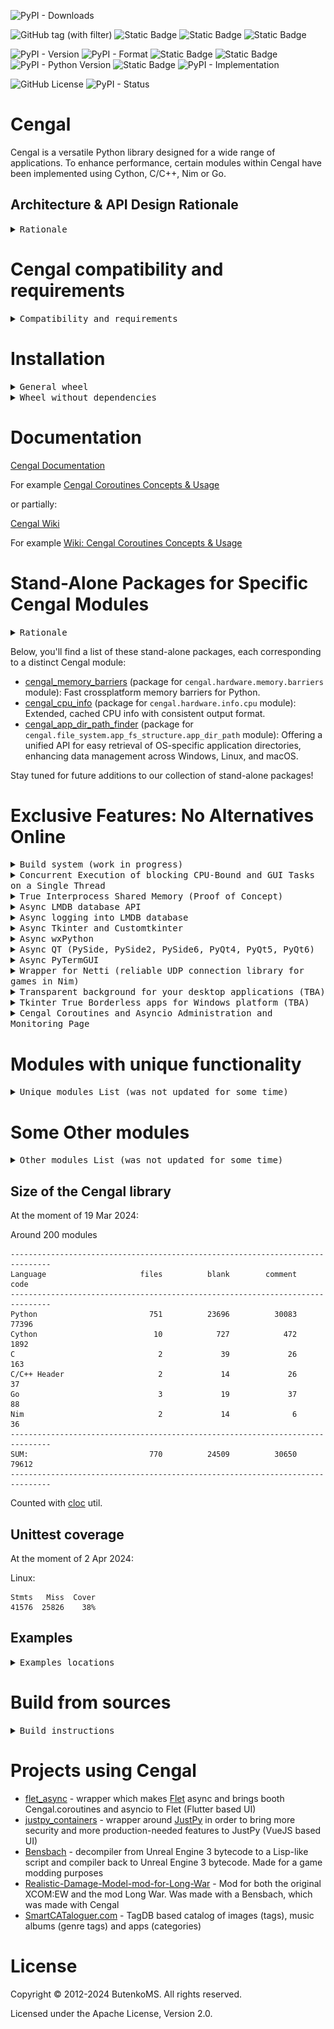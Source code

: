 ![PyPI - Downloads](https://img.shields.io/pypi/dm/cengal-light?color=darkgreen)

![GitHub tag (with filter)](https://img.shields.io/github/v/tag/FI-Mihej/Cengal) ![Static Badge](https://img.shields.io/badge/OS-Linux_%7C_Windows_%7C_macOS-blue) ![Static Badge](https://img.shields.io/badge/coverage-38%25-blue) ![Static Badge](https://img.shields.io/badge/covered_lines_of_code-15855-blue)

![PyPI - Version](https://img.shields.io/pypi/v/cengal-light) ![PyPI - Format](https://img.shields.io/pypi/format/cengal-light?color=darkgreen) ![Static Badge](https://img.shields.io/badge/wheels-Linux_%7C_Windows_%7C_macOS-blue) ![Static Badge](https://img.shields.io/badge/Architecture-x86__64_%7C_ARM__64-blue) ![PyPI - Python Version](https://img.shields.io/pypi/pyversions/cengal-light) ![Static Badge](https://img.shields.io/badge/PyPy-3.8_%7C_3.9_%7C_3.10-blue) ![PyPI - Implementation](https://img.shields.io/pypi/implementation/cengal-light) 

![GitHub License](https://img.shields.io/github/license/FI-Mihej/Cengal?color=darkgreen) ![PyPI - Status](https://img.shields.io/pypi/status/cengal) 

# Cengal

Cengal is a versatile Python library designed for a wide range of applications. To enhance performance, certain modules within Cengal have been implemented using Cython, C/C++, Nim or Go.

## Architecture & API Design Rationale

<details>
<summary title="Rationale"><kbd> Rationale </kbd></summary>

The Cengal library adheres to an API design approach used in frameworks such as Qt. For those familiar with the C++ language, I will draw comparisons between the approaches of Qt and the C++ Standard Template Library (STL). The API provided by the STL was designed to significantly reduce the burden on programmers who develop the STL. This decision was logical from the standpoint of marketing the STL among compiler creators. However, this led to the usability of the STL for the user not being great. This is evident in the fact that the STL provides the most minimal possible API, and any conveniences must be programmed anew by each programmer every time - constantly reinventing the wheel. In contrast, Qt uses the opposite approach to API construction: classes have many methods whose purposes are similar, but are aimed at different usage models. This simplifies the use of Qt for users, speeds up the writing of the final code, and avoids many errors that we usually make when we write our own 'bicycles' for the same actions each time (not because the we are not smart, but because we are humans and therefore prone to make mistakes from time to time).

</details>

# Cengal compatibility and requirements

<details>
<summary title="Compatibility and requirements"><kbd> Compatibility and requirements </kbd></summary>

* Target platforms: Win32, Linux, macOS, Android, iOS, Emscripten
* Target architectures: x64, x86, ARM
* Target interpreters: CPython, PyPy
* Recommended Python versions: 3.8+

</details>

# Installation

<details>
<summary title="General wheel"><kbd> General wheel </kbd></summary>

To get started with Cengal, you can easily install it along with all the mandatory dependencies by running `pip install cengal`. This command not only installs Cengal and its required dependencies but also takes care of fetching and installing prebuilt wheels tailored for the Cengal library. These wheels are compatible with both Windows and Linux systems and work seamlessly with both CPython and PyPy interpreters.

</details>

<details>
<summary title="Wheel without dependencies"><kbd> Wheel without dependencies </kbd></summary>

If you prefer to install Cengal without its dependencies, you can opt for the 'cengal-light' package, which serves as the backend for the 'cengal' package. Simply run `pip install cengal-light` to get the lightweight version of Cengal.

</details>

# Documentation

[Cengal Documentation](https://FI-Mihej.github.io/Cengal)

For example [Cengal Coroutines Concepts & Usage](https://FI-Mihej.github.io/Cengal/coroutines_concepts/)

or partially:

[Cengal Wiki](https://github.com/FI-Mihej/Cengal/wiki)

For example [Wiki: Cengal Coroutines Concepts & Usage](https://github.com/FI-Mihej/Cengal/wiki/Cengal-Coroutines)

# Stand-Alone Packages for Specific Cengal Modules

<details>
<summary title="Rationale"><kbd> Rationale </kbd></summary>

To cater to varying needs and streamline the installation process, I've introduced stand-alone packages for select Cengal modules. These packages are designed to offer users the ability to install specific Cengal functionality without the burden of the library's full set of dependencies.

The core of this approach lies in our 'cengal-light' package, which houses both Python and compiled Cengal modules. The 'cengal' package itself serves as a lightweight shell, devoid of its own modules, but dependent on 'cengal-light[full]' for a complete Cengal library installation with all required dependencies.

For users seeking individual Cengal features or looking to minimize dependencies, our stand-alone packages provide a convenient solution. Each stand-alone package is dedicated to a specific Cengal module and relies on 'cengal-light' as its sole dependency.

</details>

Below, you'll find a list of these stand-alone packages, each corresponding to a distinct Cengal module:

* [cengal_memory_barriers](https://github.com/FI-Mihej/cengal_memory_barriers) (package for `cengal.hardware.memory.barriers` module): Fast crossplatform memory barriers for Python.
* [cengal_cpu_info](https://github.com/FI-Mihej/cengal_cpu_info) (package for `cengal.hardware.info.cpu` module): Extended, cached CPU info with consistent output format.
* [cengal_app_dir_path_finder](https://github.com/FI-Mihej/cengal_app_dir_path_finder) (package for `cengal.file_system.app_fs_structure.app_dir_path` module): Offering a unified API for easy retrieval of OS-specific application directories, enhancing data management across Windows, Linux, and macOS.

Stay tuned for future additions to our collection of stand-alone packages!

# Exclusive Features: No Alternatives Online


<details>
<summary title="Build system (work in progress)"><kbd> Build system (work in progress) </kbd></summary>

## Build system (work in progress)

Automatic hackable build system for your package which supports Python modules made with different languages: Cython (including Python to Cython automatic compilation), C/C++, ObjectiveC, Go, Nim. Other languages support is in progress.

Compiles your code, gather binary artifacts and puts them into your wheel.

### Examples

* [Compilable Golang module](https://github.com/FI-Mihej/Cengal/blob/master/cengal/_examples/ex_golang)
* [Compilable Nim module](https://github.com/FI-Mihej/Cengal/blob/master/cengal/_examples/ex_nim)
* [Pure Python module auto-compiled with Cython](https://github.com/FI-Mihej/Cengal/blob/master/examples/compiled_python)

</details>

<details>
<summary title="Concurrent Execution of blocking CPU-Bound and GUI Tasks on a Single Thread"><kbd> Concurrent Execution of blocking CPU-Bound and GUI Tasks on a Single Thread </kbd></summary>

## Concurrent Execution of blocking CPU-Bound and GUI Tasks on a Single Thread

Cengal offers a unique and powerful feature that allows you to execute a diverse set of tasks concurrently on a single thread, effectively managing CPU-bound and GUI-related operations without introducing the complexity of multithreading or multiprocessing. Notably, Cengal can convert `blocking CPU-bound` functions into proper asynchronous coroutines, preventing them from blocking the thread for extended periods.

### Examples

In this example, an application concurrently (at the same time) executes all of the following components within a single thread:
* own **blocking** CPU-bound function
* third-party **blocking** CPU-bound function
* Tkinter application
* CustomTkinter application
* asyncio-based file reading task.

#### YouTube Showcase

<a href="https://www.youtube.com/watch?feature=player_embedded&v=rc7PBF0cDjw" target="_blank">
 <img src="https://github.com/FI-Mihej/Cengal/raw/master/docs/assets/2023-04-24 01-37-34-360p-YouTube.png" alt="Watch the video" width="640" height="360" border="5" />
</a>

#### Source code

* [rich_example.py](https://github.com/FI-Mihej/Cengal/blob/master/examples/rich_example.py)
* [third_party_cpu_bound.py](https://github.com/FI-Mihej/Cengal/blob/master/examples/third_party_cpu_bound.py)

#### Tutorial

* [Decorator which converts blocking code to concurrent code](https://github.com/FI-Mihej/Cengal/wiki/Decorator-which-converts-blocking-code-to-concurrent-code)

</details>


<details>
<summary title="True Interprocess Shared Memory (Proof of Concept)"><kbd> True Interprocess Shared Memory (Proof of Concept) </kbd></summary>

## True Interprocess Shared Memory (Proof of Concept)

Cengal introduces a novel approach to interprocess shared memory, currently at the proof of concept stage. With this feature, you can seamlessly share data between your Python processes (currently limited to 2 processes) and work with them just as you would in a single process. The underlying mechanism optimizes cross-process communication by employing efficient memory barriers instead of resource-intensive system calls.

Supported data types (current stage):

* shared Numpy arrays
* `list`: Unlike `multiprocessing.shared_memory.ShareableList`, Cengal's shared lists are both `mutable` and `resizable` between different processes. They support various container types (lists, tuples, dicts) as items and implement all standard `list` methods. Plus, they offer superior performance compared to `multiprocessing.shared_memory.ShareableList`.
* `dict`: Currently immutable.
* `tuple`
* `str`
* `bytes`
* `bytearray`
* `bool`
* `float`: Cengal's shared float values support Addition Assignment (`shared_list[20] += 999.3`) and all other native methods and operators, unlike values in `multiprocessing.shared_memory.ShareableList`.
* `int`: Currently limited to int64. Similar to shared float values, Cengal's shared integers support Addition Assignment (`shared_list[15] += 999`) and all other native methods and operators.
* `None`

### Examples

General example:

* [shared_memory_example.py](https://github.com/FI-Mihej/Cengal/blob/master/cengal/hardware/memory/shared_memory/versions/v_0/development/shared_memory_example.py)

Messages transmit:

* [shmem_sender.py](https://github.com/FI-Mihej/Cengal/blob/master/cengal/hardware/memory/shared_memory/versions/v_0/development/shmem_sender.py)
* [shmem_receiver.py](https://github.com/FI-Mihej/Cengal/blob/master/cengal/hardware/memory/shared_memory/versions/v_0/development/shmem_receiver.py)

Shared Numpy Array:

* [numpy_array_shmem_main.py](https://github.com/FI-Mihej/Cengal/blob/master/cengal/hardware/memory/shared_memory/versions/v_0/development/numpy_array_shmem_main.py)
* [numpy_array_shmem_worker.py](https://github.com/FI-Mihej/Cengal/blob/master/cengal/hardware/memory/shared_memory/versions/v_0/development/numpy_array_shmem_worker.py)

and smaller:

```python
from multiprocessing import Process
from cengal.hardware.memory.shared_memory import *


shared_memory_name = 'test_shared_mem'
shared_memory_size = 200 * 1024 * 1024
switches = 1000
changes_per_switch = 2000


def work(manager, shared_data)
    index = 0
    while index < switches:
        with wait_my_turn(manager):
            # emulatin our working process
            for i in range(changes_per_switch):
                shared_data[1] += 1

def second_process():
    consumer: SharedMemory = SharedMemory('test_shmem', False)
    consumer.wait_for_messages()
    with wait_my_turn(consumer):
        shared_data = consumer.take_message()
    
    work(consumer, shared_data)


creator: SharedMemory = SharedMemory(shared_memory_name, True, shared_memory_size)
p = Process(target=second_process)
p.start()
creator.wait_consumer_ready()
with wait_my_turn(creator):
    data = [
        'hello',
        0,
        (8, 2.0, False),
        {
            b'world': -6,
            5: 4
        }
    ]
    shared_data = creator.put_message(data)

work(creator, shared_data)
p.join()
```

### Performance Benchmark results

In the realm of performance, Cengal's shared `list` container, although not yet fully optimized, is already outpacing the performance of `multiprocessing.shared_memory.ShareableList`. What sets it apart is its comprehensive support for native methods and operators, including Addition Assignment (`shared_list[15] += 999`), a feature unavailable in `multiprocessing.shared_memory.ShareableList`.

Cengal's shared `list` container demonstrates remarkable speed, boasting the ability to handle over 30,000,000 reads/writes per second for an int64 value (`shared_list[2] = 1234` / `val = shared_list[7]`), or more than 1,450,000 addition assignments per second (`shared_list[15] += 999`). These performance figures underscore the efficiency and versatility of Cengal's interprocess shared memory solution, even in its current state.

[Benchmark Results](https://github.com/FI-Mihej/Cengal/blob/master/cengal/hardware/memory/shared_memory/versions/v_0/development/benchmark_results.md)


### Roadmap

* Continuosly moving more logic to Cython
* Implement mutable `dict` and `set` using an appropricate C hashmap library or C++ code (depending what will be faster in our case)
* Increase number of interacting processes from 2 to variable value
* Implement garbage collector for shared data in addition to manual `free()` call
* Implement an appropriate Service for `cengal.parallel_execution.coroutines` - for comfortable shared memory usage inside an async code (including `asyncio`) 
* Improve memory allocation algorithm in an attempt of making it faster

</details>

<details>
<summary title="Async LMDB database API"><kbd> Async LMDB database API </kbd></summary>

## Async LMDB database API

An example of usage (unit test of the module):
* [test__db.py](https://github.com/FI-Mihej/Cengal/blob/master/cengal/parallel_execution/coroutines/coro_standard_services/db/versions/v_1/tests/test__db.py)

</details>

<details>
<summary title="Async logging into LMDB database"><kbd> Async logging into LMDB database </kbd></summary>

## Async logging into LMDB database

Developer can observe their logs in runtime using `cengal.parallel_execution.coroutines.coro_tools.loop_administration.admin_tk` module (made with Async Tkinter GUI):
* [admin_tk.py](https://github.com/FI-Mihej/Cengal/blob/master/cengal/parallel_execution/coroutines/coro_tools/loop_administration/admin_tk/versions/v_0/admin_tk.py)

An example of usage of the admin_tk:
* [admin_test.py](https://github.com/FI-Mihej/Cengal/blob/master/cengal/parallel_execution/coroutines/coro_tools/loop_administration/admin_tk/versions/v_0/development/admin_test.py)

Alternatively, developer can load logs in off-line mode using Log Viewer application (made with async Tkinter GUI):
* [log_viewer.py](https://github.com/FI-Mihej/Cengal/blob/master/cengal/parallel_execution/coroutines/coro_tools/log_viewer/versions/v_0/log_viewer.py)

</details>

<details>
<summary title="Async Tkinter and Customtkinter"><kbd> Async Tkinter and Customtkinter </kbd></summary>

## Async Tkinter and Customtkinter

* [tkinter_0.py](https://github.com/FI-Mihej/Cengal/blob/master/cengal/parallel_execution/coroutines/coro_standard_services/tkinter/versions/v_0/development/tkinter_0.py)
* [customtkinter_0.py](https://github.com/FI-Mihej/Cengal/blob/master/cengal/parallel_execution/coroutines/coro_standard_services/tkinter/versions/v_0/development/customtkinter_0.py)

</details>

<details>
<summary title="Async wxPython"><kbd> Async wxPython </kbd></summary>

## Async wxPython

* [async_wxpython_example.py](https://github.com/FI-Mihej/Cengal/blob/master/cengal/parallel_execution/coroutines/integrations/wxpython/versions/v_0/development/async_wxpython_example.py)

</details>

<details>
<summary title="Async QT (PySide, PySide2, PySide6, PyQt4, PyQt5, PyQt6)"><kbd> Async QT (PySide, PySide2, PySide6, PyQt4, PyQt5, PyQt6) </kbd></summary>

## Async QT (PySide, PySide2, PySide6, PyQt4, PyQt5, PyQt6)

* [pyside6__coro_slot_example_0.py](https://github.com/FI-Mihej/Cengal/blob/master/cengal/parallel_execution/coroutines/integrations/qt/pyside6/versions/v_0/development/pyside6__coro_slot_example_0.py)

</details>

<details>
<summary title="Async PyTermGUI"><kbd> Async PyTermGUI </kbd></summary>

## Async [PyTermGUI](https://github.com/bczsalba/pytermgui)

* [hello_world_app_autoexit.py](https://github.com/FI-Mihej/Cengal/blob/master/cengal/parallel_execution/coroutines/integrations/pytermgui/versions/v_0/development/hello_world_app_autoexit.py)
* [hello_world.py](https://github.com/FI-Mihej/Cengal/blob/master/cengal/parallel_execution/coroutines/integrations/pytermgui/versions/v_0/development/hello_world.py)

</details>

<details>
<summary title="Wrapper for Netti (reliable UDP connection library for games in Nim)"><kbd> Wrapper for Netti (reliable UDP connection library for games in Nim) </kbd></summary>

## Wrapper for [Netti (reliable UDP connection library for games in Nim)](https://github.com/treeform/netty)

* [netty_benchmarks.py](https://github.com/FI-Mihej/Cengal/blob/master/cengal/parallel_execution/coroutines/integrations/nim__netty/core/versions/v_0/development/netty_benchmarks.py)

</details>

<details>
<summary title="Transparent background for your desktop applications (TBA)"><kbd> Transparent background for your desktop applications (TBA) </kbd></summary>

## Transparent background for your desktop applications (TBA)

* Target OS: Windows 11, Windows 10, Windows 8, Windows 7, Windows Vista.
* Target frameworks: PySide, PyQt, Kivy, PyWebView 

![title](https://github.com/FI-Mihej/Cengal/raw/master/docs/assets/Cengal_PyWebView_Transparent_UI_Windows_10.png)
,
![title](https://github.com/FI-Mihej/Cengal/raw/master/docs/assets/Cengal_Kivy_Transparent_UI_Windows_10.png)

</details>

<details>
<summary title="Tkinter True Borderless apps for Windows platform (TBA)"><kbd> Tkinter True Borderless apps for Windows platform (TBA) </kbd></summary>

## Tkinter True Borderless apps for Windows platform (TBA)

* Target OS: Windows 11, Windows 10, Windows 8, Windows 7, Windows Vista.
* Target frameworks: CustomTkinter, Tkinter, ttkbootstrap, ...

![title](https://github.com/FI-Mihej/Cengal/raw/master/docs/assets/Cengal_Tkinter_True_Borderless_Draggable_Applications_Windows_10.png)

</details>

<details>
<summary title="Cengal Coroutines and Asyncio Administration and Monitoring Page"><kbd> Cengal Coroutines and Asyncio Administration and Monitoring Page </kbd></summary>

## Cengal Coroutines and Asyncio Administration and Monitoring Page

Observe loop performance, services state and coroutines list with details. Use an async interactive console in order to interact with your application from inside.

### YouTube Showcase

<a href="https://www.youtube.com/watch?feature=player_embedded&v=qiuOH9B6uCY" target="_blank">
 <img src="https://github.com/FI-Mihej/Cengal/raw/master/docs/assets/CoroSchedulerAdminYoutube.png" alt="Watch the video" width="640" height="360" border="5" />
</a>

### Examples

[admin_test.py](https://github.com/FI-Mihej/Cengal/blob/master/cengal/parallel_execution/coroutines/coro_tools/loop_administration/admin_tk/versions/v_0/development/admin_test.py)

</details>


# Modules with unique functionality

<details>
<summary title="Unique modules List (was not updated for some time)"><kbd> Unique modules List (was not updated for some time) </kbd></summary>

* **"parallel_execution"**
    * **"coroutines"** - asynchronous loop with almost preemptive multitasking within the single thread. Brings an async approach to an unmodified Tkinter, Qt, Kivy, etc. Unlike asyncio/trio/curio, it uses microkernel (services-based) approach which makes it highly- and easily-expandable. Can be executed both independently (asyncio/uvloop loop will be injected within the Cengal-coroutine when needed) and within already executed asyncio/uvloop loop. Can be used from the PyScript for the Web app creation.
        * **"coro_standard_services"** - set of standard services. You can replace standard service by yours for your app or for third-party module without code changes: by registering your own alias.
            * **"loop_yield"** - automatically kinda yield from your loops from time to time (priority based). Can be used to make a proper coroutine (which will not hangs on its endless loops) even from the long-running CPU-hungry third-party function (by function's bytecode modification made in runtime).
            * **"tkinter"** - make your Tkninter app async easily. Run any number of asynchronous Tkinter apps in single thread.
            * **"db"** - async wrapper around LMDB which provides an appropriate async API
            * **"asyncio_loop"** - use asyncio-based code directly from your async Cengal-coroutine neither [Trio](https://github.com/python-trio/trio) nor [Curio](https://github.com/dabeaz/curio) able to to do this
            * **"wait_coro"** - 'put_atomic' request is an analogue of [Trio's Nurseries](https://trio.readthedocs.io/en/stable/tutorial.html) for list of one or more coroutines; 'put_fastest' - returns when at least N of coroutines from the list were done successfully; etc.
            * **"read_write_locker"** - sync primitive usefull for DB creation (was made for a TagDB)
            * **"remote_nodes"** - in progress - connect to any opened listener/port of the node (TCP/UDP/Unix_Socket - doesn't matter), and identify your receiver by name (defined once - during the connection creation process). Uses improved version of the asyncio.streams as a backend in order to have a back pressure and an improved performance (see "efficient_streams" module description below).
        * **"coro_tools"** - tools
            * **"await_coro"** - await Cengal-coroutine or await for a call to the Cengal-service from your asyncio code
            * **"low_latency"** - use standard json module from your coroutines without hangs on huge Json-data (which usually hung even fast json implementation like orjson)
        * **"integrations"** - 
            * **"Qt"** - wrapper around an unmodified Qt (supports: PySide, PySide2, PySide6, PyQt4, PyQt5, PyQt6). Adds asynchronous behavior to Slots. Doesn't require total reimplementation of your Qt app unlike other suggestions and competitors.
            * **"customtkinter"** - wrapper around an unmodified [customtkinter](https://github.com/TomSchimansky/CustomTkinter). Implements an additional call, Customtkinter async apps needs to be executed for a proper work
            * **"nicegui"** - wrapper around an unmodified [NiceGUI](https://github.com/zauberzeug/nicegui). Execute nicegui instance from within your code (administrative page for example). Build your pages in an asynchronous way in order to improve your server latency (NiceGUI makes it in a sync way).
            * **"uvicorn"** - wrapper around an unmodified [uvicorn](https://github.com/encode/uvicorn). Run uvicorn as a usual asyncio coroutine.
            * **"uvloop"** - an easy-install for a [uvloop](https://github.com/MagicStack/uvloop) (if awailable).
            * **"PyTermGUI"** - wrapper around an unmodified PyTermGUI. Adds asynchronous behavior. No competitors currently.
    * **"asyncio"** - tools for an asyncio
        * **"efficient_streams"** - more efficient remake of an [asyncion.streams](https://docs.python.org/3/library/asyncio-stream.html). Better awailable traffic limits utilisation. Less kerner-calls number. Back pressure. Unlike asyncio, UDP version is planned but is not ready yet.
* **"code_flow_control"** - 
    * **"python_bytecode_manipulator"** - modify your or third-party Python function's code in runtime easily
    * **"chained_flow"** - easy to use monad. Execute your your code if all/none/some of steps were completed withot an exceptions. Use all/none/some resutls of your steps at the final part of monad execution.
    * **"multiinterface_essence"** - Make your model and add different interfaces to it easily. Can be used for example in games: create "chair", "ball", "person" models and add to them your library of general interfaces like "touch", "push", "sit", "shot", "burn", "wet", etc.
* **"hardware"** - hardware related
    * **"memory"** - RAM related
        * **"barriers"** - fast full memory barriers for both x86/x64 and ARM (Windows, Linux, OS X, iOS, Android).
* **"time_management"** - 
    * **"high_precision_sync_sleep"** - provides an ability to put your thread into legetimate sleep for at least 10x smaller time period than `time.sleep()` from the Python's Standard Library able to do on same Operating System: uses `nanosleep()` on Linux and periodic `SwitchToThread()` on Windows.
    * **"cpu_clock_cycles"** - Returnes value of `RDTSCP` on x86/x86_64 or `CNTVCT_EL0` on ARM. Fast implementation: 6-12 times faster than all other competitors on Github. Note: CPU Time Stamp Counter (TSC) is not depends on actual current CPU frequency in modern CPUs (starting from around year 2007) so can be safely used as a high precision clock (see `time_management.cpu_clock` module). Windows, Linux and other Operating Systems are using it internaly.
    * **"cpu_clock"** - like `perf_counter()` but 25% faster. Supports both x86/x86_64 and ARM. `cpu_clock` is slightly faster than `cpu_clock_cycles` because `double` (`float` in Python terms) transfered from C-code to Python code more efficiently than `64-bit int` (which needs an addition internal logic inside the Python itself for conversion). Highest-precision possible since it is CPU Time Stamp Counter based which is not depends on actual current CPU frequency in modern CPUs (starting from around year 2007) so can be safely used as a high precision clock (and Windows, Linux and other Operating Systems are using it internaly in this way). **Benchmark**: [cpu_clock_test.py](https://github.com/FI-Mihej/Cengal/blob/master/cengal/time_management/cpu_clock/versions/v_0/development/cpu_clock_test.py)

</details>

# Some Other modules

<details>
<summary title="Other modules List (was not updated for some time)"><kbd> Other modules List (was not updated for some time) </kbd></summary>

* **"parallel_execution"**
    * **"coroutines"** - 
        * **"coro_tools"** - tools
            * **"wait_coro"** - decorate your coroutine in order to be able to execute it from the plain sunc code as a sync function
            * **"run_in_loop"** - serves the same purpose as an asyncio.run() call
            * **"prepare_loop"** - creates and returns loop. You may use it later
    * **"asyncio"** - tools for an asyncio
        * **"run_loop"** - similar to asyncio.run() but ends only when all background tasks will be finished (main coro can be finished long before this moment).
        * **"timed_yield"** - simple (dum-dum but faster) version of the "loop_yield" (see above) but made directly for an asyncio.
* **"bulk_pip_actions"** - install lists of required modules. Lists can be different for a different operating systems
* **"code_inspection"** - 
    * **"auto_line_tracer"** - smart and easy to use line logger (current func name, file, lines numbers, surrounding code)
    * **"line_tracer"** -  - easy to use line logger (current func name, file, line number)
    * **"line_profiling"** - confinient work with a [line_profiler](https://github.com/pyutils/line_profiler) if awailable
* **"data_containers"** - usefull data containers like stack, fast fifo, etc. Some of them are highly optimized for speed
* **"data_manipulation"** - 
    * **"conversion"** - 
        * **"bit_cast_like"** - similar to std::bit_cast from C++
        * **"reinterpret_cast"** - similar to reinterpret_cast from C++. You have a third-party object and you want to change its type (and behavior) in runtime.
    * **"serialization"** - automatically choose a fastest appropriate serializer for your type and structure of data (json, simplejson, ujson, ojson, msgpack, cbor, cbor2, marshal, pickle, cloudpickle, ...)
    * **"tree_traversal"** - both recrsive and nonrecursive tree traversal algorithms
* **"ctypes_tools"** - ctypes code and structures used by Cengal.
    * **"tools"** - ctypes tools usefull for your code
* **"file_system"** - normalized relative path, etc.
    * **"app_fs_structure"** - unified list of the default app directories (data, cache, temp, etc.) recommended by OS (Linux, Windows, Mac OS X) in a runtime for a given application name or a service name. Results are cached. Cache size can be modified in runtime.
* **"hardware"** - hardware related
    * **"info"** - hardware info
        * **"cpu"** - normalized results from cpuinfo extended with an info from psutil.
* **"introspection"** - 
    * **"inspect"** - find out function parameters, entity owners list (method -> subclass -> class -> module), entitie's own properties (excluding parent's properties), etc.
    * **"third_party"** - 
        * **"ctypes"** - provice an instance of ctypes Structure and take a dict with all internals of this structure. Good for inspecting/logging/printing values of a given structure with all values of all its substructures.
* **"io"** - 
    * **"used_ports"** - database of known TCP/UDP ports. Updates from an appropriate Wikipedia page once per Cengal release but you can update if for your self anytime if you want to.
    * **"serve_free_ports"** - provide ports range with an interested port types set and receive number of the first open appropriate port on your machine within given port range.
    * **"named_connections_manager"** - base for the "remote_nodes" (see above) and similar entities
    * **"net_io"** - an experimental networking library with an expandable architecture. Has implemented modules for epoll and select.
* **"math"** - 
    * **"algebra"** - 
        * **"fast_algorithms"** - Fast inverse square root (the one from Quake III) implemented efficiently
    * **"geometry"** - 
        * **"ellipse"** - ellipse related. Also several algorithms for precisely or efficiently compute an ellipse perimeter
        * **"point"** - numpy (if awailable) or python implementation of points (1D, 2D, 3D, nD)
        * **"vector"** - numpy (if awailable) or python algotithms on vectors (1D, 2D, 3D, nD). Implements CoordinateVectorNd, VectorNd, DirectedGraphNd
* **"modules_management"** - reload module, import drop-in-replacement module if an original is not awailable
* **"statistics"** - 
    * **"normal_distribution"** - compute the normal distribution of your data. Booth count or use a formula. 99, 95, 68; standard_deviation: diff_mean, sqrt(variance), max_deviation, min_deviation.
* **"text_processing"** - text parsing, patching, detect BOM and encoding
* **"time_management"** - 
    * **"timer"** - timer for any synchronous code
    * **"sleep_tools"** - sleep for a production code. Using usual sleep you may get not wat you want if you are not really into your target OS internals (Windows/Linux)
    * **"repeat_for_a_time"** - measures code/function executions per second. But it _smart and eficiently_ repeats target code/function not N times but up to a T seconds. Results to a high precision measurements for even smallest and fastest pieces of code.
    * **"relative_time"** - time related module for a business purposes (calendars, payments, etc.)
* **"unittest"** - 
    * **"patcher"** - set of context manager for monkey patching builtins or other entities
* **"user_interface"** - 
    * **"gui"** - 
        * **"nt"** - 
            * **"blur_behind"** - Turn on Aero Glass backgrownd in Winndows 7, 10, 11 using documented or undocumented API (which one is awailable)
            * **"dpi_awareness"** - Turn on DPI awareness
* **"web_tools"** - 
    * **"detect_browsers_host_device_type"** - 
        * **"by_http_user_agent"** - detects is it mobile or tablet device by analizing its http user_agent string

</details>

## Size of the Cengal library

At the moment of 19 Mar 2024:

Around 200 modules

```
-------------------------------------------------------------------------------
Language                     files          blank        comment           code
-------------------------------------------------------------------------------
Python                         751          23696          30083          77396
Cython                          10            727            472           1892
C                                2             39             26            163
C/C++ Header                     2             14             26             37
Go                               3             19             37             88
Nim                              2             14              6             36
-------------------------------------------------------------------------------
SUM:                           770          24509          30650          79612
-------------------------------------------------------------------------------
```

Counted with [cloc](https://github.com/AlDanial/cloc) util.

## Unittest coverage

At the moment of 2 Apr 2024:

Linux:

```
Stmts   Miss  Cover
41576  25826    38%
```

## Examples

<details>
<summary title="Examples locations"><kbd> Examples locations </kbd></summary>

* Can be found in [examples](https://github.com/FI-Mihej/Cengal/blob/master/examples/) dir
* Each module has a `development` folder. Examples are usually placed there
* Some of old examples can be fined inside the [tests](https://github.com/FI-Mihej/Cengal/blob/master/tests/) dir.

### Cengal.coroutines examples

* [General idea, greenlet main Cengal.coro](https://github.com/FI-Mihej/Cengal/blob/master/cengal/parallel_execution/coroutines/coro_tools/run_in_loop/versions/v_0/development/main.py)
* [General idea, async main Cengal.coro](https://github.com/FI-Mihej/Cengal/blob/master/cengal/parallel_execution/coroutines/coro_tools/run_in_loop/versions/v_0/development/amain.py)
* [Transparent interconnection between Cengal.coroutines and asyncio](https://github.com/FI-Mihej/Cengal/blob/master/cengal/parallel_execution/coroutines/coro_tools/run_in_loop/versions/v_0/development/asyncio_interconnection.py)

### Text processing example

[Ensures and updates copyright (with dates) in each Cengal's source file](https://github.com/FI-Mihej/Cengal/blob/master/cengal_setup_scripts/ensure_copyright/ensure_copyright.py)

</details>

# Build from sources

<details>
<summary title="Build instructions"><kbd> Build instructions </kbd></summary>

Linux, macOS:

```bash
git clone https://github.com/FI-Mihej/Cengal.git
cd ./Cengal
./prepare__setup.sh
./install_in_dev_mode.sh
```

Windows:

```bat
git clone https://github.com/FI-Mihej/Cengal.git
cd .\Cengal
.\prepare__setup.cmd
.\install_in_dev_mode.cmd
```

Installation process requires compilation. So ensure that:
* GCC/Clang is installed in your Linux/WSL (`sudo apt-get --yes install build-essential` for Ubuntu. And `./before_install_on_wsl.sh` for Ubuntu under WSL for UI like Tkinter or Qt if you are using some kind of XServer on your host Windows)
* At least `Visual Studio Community - Build Tools` are installed on your Windows and you are installing Cengal from within its `Developer Command Prompt` for an appropriate target CPU architecture (`x64 Native Tools Command Prompt for VS 2022` for example). Make sure that you have compatible version of Visual Studio for your target CPython interpreter (see `python -VV` command output. For example `Python 3.9.11 (tags/v3.9.11:2de452f, Mar 16 2022, 14:33:45) [MSC v.1929 64 bit (AMD64)]`: this python interpreter requires Visual Studio 2019 version 16.11.2+ according to `1929` word search in [Wikipedia page](https://en.wikipedia.org/wiki/Microsoft_Visual_C%2B%2B))
* Nim installed (Optional)
* Go installed (Optional)

</details>

# Projects using Cengal

* [flet_async](https://github.com/FI-Mihej/flet_async) - wrapper which makes [Flet](https://github.com/flet-dev/flet) async and brings booth Cengal.coroutines and asyncio to Flet (Flutter based UI)
* [justpy_containers](https://github.com/FI-Mihej/justpy_containers) - wrapper around [JustPy](https://github.com/justpy-org/justpy) in order to bring more security and more production-needed features to JustPy (VueJS based UI)
* [Bensbach](https://github.com/FI-Mihej/Bensbach) - decompiler from Unreal Engine 3 bytecode to a Lisp-like script and compiler back to Unreal Engine 3 bytecode. Made for a game modding purposes
* [Realistic-Damage-Model-mod-for-Long-War](https://github.com/FI-Mihej/Realistic-Damage-Model-mod-for-Long-War) - Mod for both the original XCOM:EW and the mod Long War. Was made with a Bensbach, which was made with Cengal
* [SmartCATaloguer.com](http://www.smartcataloguer.com/index.html) - TagDB based catalog of images (tags), music albums (genre tags) and apps (categories)

# License

Copyright © 2012-2024 ButenkoMS. All rights reserved.

Licensed under the Apache License, Version 2.0.
